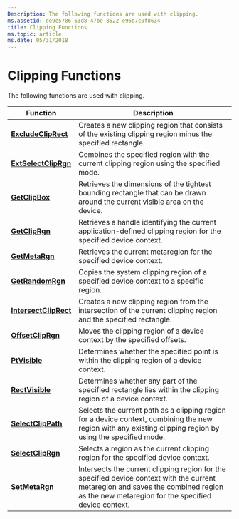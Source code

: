 ```yaml
---
Description: The following functions are used with clipping.
ms.assetid: de9e5786-63d8-47be-8522-e96d7c0f8634
title: Clipping Functions
ms.topic: article
ms.date: 05/31/2018
---
```


# Clipping Functions

The following functions are used with clipping.



| Function                                       | Description                                                                                                                                                                               |
|------------------------------------------------|-------------------------------------------------------------------------------------------------------------------------------------------------------------------------------------------|
| [**ExcludeClipRect**](/windows/desktop/api/Wingdi/nf-wingdi-excludecliprect)     | Creates a new clipping region that consists of the existing clipping region minus the specified rectangle.                                                                                |
| [**ExtSelectClipRgn**](/windows/desktop/api/Wingdi/nf-wingdi-extselectcliprgn)   | Combines the specified region with the current clipping region using the specified mode.                                                                                                  |
| [**GetClipBox**](/windows/desktop/api/Wingdi/nf-wingdi-getclipbox)               | Retrieves the dimensions of the tightest bounding rectangle that can be drawn around the current visible area on the device.                                                              |
| [**GetClipRgn**](/windows/desktop/api/Wingdi/nf-wingdi-getcliprgn)               | Retrieves a handle identifying the current application-defined clipping region for the specified device context.                                                                          |
| [**GetMetaRgn**](/windows/desktop/api/Wingdi/nf-wingdi-getmetargn)               | Retrieves the current metaregion for the specified device context.                                                                                                                        |
| [**GetRandomRgn**](/windows/desktop/api/Wingdi/nf-wingdi-getrandomrgn)           | Copies the system clipping region of a specified device context to a specific region.                                                                                                     |
| [**IntersectClipRect**](/windows/desktop/api/Wingdi/nf-wingdi-intersectcliprect) | Creates a new clipping region from the intersection of the current clipping region and the specified rectangle.                                                                           |
| [**OffsetClipRgn**](/windows/desktop/api/Wingdi/nf-wingdi-offsetcliprgn)         | Moves the clipping region of a device context by the specified offsets.                                                                                                                   |
| [**PtVisible**](/windows/desktop/api/Wingdi/nf-wingdi-ptvisible)                 | Determines whether the specified point is within the clipping region of a device context.                                                                                                 |
| [**RectVisible**](/windows/desktop/api/Wingdi/nf-wingdi-rectvisible)             | Determines whether any part of the specified rectangle lies within the clipping region of a device context.                                                                               |
| [**SelectClipPath**](/windows/desktop/api/Wingdi/nf-wingdi-selectclippath)       | Selects the current path as a clipping region for a device context, combining the new region with any existing clipping region by using the specified mode.                               |
| [**SelectClipRgn**](/windows/desktop/api/Wingdi/nf-wingdi-selectcliprgn)         | Selects a region as the current clipping region for the specified device context.                                                                                                         |
| [**SetMetaRgn**](/windows/desktop/api/Wingdi/nf-wingdi-setmetargn)               | Intersects the current clipping region for the specified device context with the current metaregion and saves the combined region as the new metaregion for the specified device context. |



 

 

 



